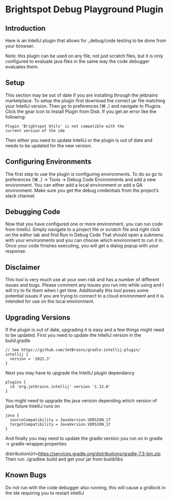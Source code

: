 # Brightspot Debug Playground Plugin

## Introduction

Here is an IntelliJ plugin that allows for _debug/code testing to be done from your browser.

Note: this plugin can be used on any file, not just scratch files, but it is only configured to evaluate java files in the same way the code debugger evaluates them.

## Setup

This section may be out of date if you are installing through the jetbrains marketplace.
To setup the plugin first download the correct jar file matching your IntelliJ version. Then go to preferences (⌘ ,) and navigate to Plugins. Click the gear icon to Install Plugin from Disk.
If you get an error like the following:
```agsl
Plugin 'Brightspot Utils' is not compatible with the
current version of the ide
```
Then either you need to update IntelliJ or the plugin is out of date and needs to be updated for the new version.
## Configuring Environments
The first step to use the plugin is configuring environments. To do so go to preferences (⌘ ,) → Tools → Debug Code Environments and add a new environment. You can either add a local environment or add a QA environment. Make sure you get the debug credentials from the project’s slack channel.
## Debugging Code
Now that you have configured one or more environment, you can run code from IntelliJ. Simply navigate to a project file or scratch file and right click on the editor tab and find Run in Debug Code That should open a submenu with your environments and you can choose which environment to run it in. Once your code finishes executing, you will get a dialog popup with your response.
## Disclaimer
This tool is very much use at your own risk and has a number of different issues and bugs. Please comment any issues you run into while using and I will try to fix them when I get time. Additionally this tool poses some potential issues if you are trying to connect to a cloud environment and it is intended for use on the local environment.
## Upgrading Versions
If the plugin is out of date, upgrading it is easy and a few things might need to be updated. First you need to update the IntelliJ version in the build.gradle

```
// See https://github.com/JetBrains/gradle-intellij-plugin/
intellij {
  version = '2022.3'
}
```
Next you may have to upgrade the IntelliJ plugin dependancy
```
plugins {
  id 'org.jetbrains.intellij' version '1.12.0'
}
```
You might need to upgrade the java version depending which version of java future IntelliJ runs on
```
java {
  sourceCompatibility = JavaVersion.VERSION_17
  targetCompatibility = JavaVersion.VERSION_17
}
```
And finally you may need to update the gradle version you run on in gradle → gradle-wrapper.properties

distributionUrl=https://services.gradle.org/distributions/gradle-7.3-bin.zip
Then run ./gradlew build and get your jar from build/libs
## Known Bugs
Do not run with the code debugger also running, this will cause a gridlock in the ide requiring you to restart intelliJ
